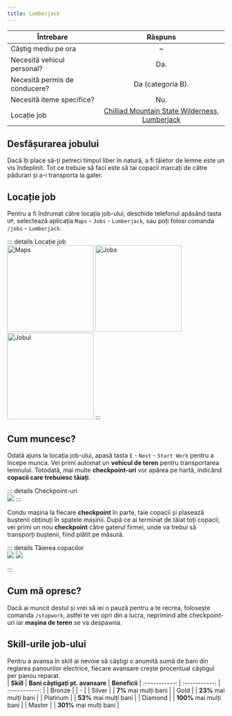 ```yaml
---
title: Lumberjack
---
```


| Întrebare   | Răspuns |
| ----------- | :-----------: |
| Câștig mediu pe ora | ~<Dinero :amount='1700' /> |
| Necesită vehicul personal? | Da. |
| Necesită permis de conducere? | Da (categoria B). |
| Necesită iteme specifice? | Nu. |
| Locație job | [Chilliad Mountain State Wilderness, Lumberjack](https://imgur.com/a/Djv9Lfu) |

## Desfășurarea jobului

   Dacă îți place să-ți petreci timpul liber în natură, a fi tăietor de lemne este un vis îndeplinit. Tot ce trebuie să faci este să tai copacii marcați de către pădurari și a-i transporta la gater.

## Locație job

  Pentru a fi îndrumat către locația job-ului, deschide telefonul apăsând tasta `UP`, selectează aplicația `Maps` - `Jobs` - `Lumberjack`, sau poți folosi comanda `/jobs` - `Lumberjack`.

::: details Locație job  
  <Image src="https://i.imgur.com/hcd1f7u.png" alt="Maps" width="200" />
  <Image src="https://i.imgur.com/Z0RiMLP.png" alt="Jobs" width="200" />
  <Image src="https://i.imgur.com/1pTrnzP.png" alt="Jobul" width="200" />
:::

## Cum muncesc?

  Odată ajuns la locația job-ului, apasă tasta `E` - `Next` - `Start Work` pentru a începe munca. Vei primi automat un **vehicul de teren** pentru transportarea lemnului. Totodată, mai multe **checkpoint-uri** vor apărea pe hartă, indicând **copacii care trebuiesc tăiați**.
  
  ::: details Checkpoint-uri  
  <Image src="https://i.imgur.com/mL48yJz.png" />
:::

  Condu mașina la fiecare **checkpoint** în parte, taie copacii și plasează buștenii obținuți în spatele mașinii. După ce ai terminat de tăiat toți copacii, vei primi un nou **checkpoint** către gaterul firmei, unde va trebui să transporți buștenii, fiind plătit pe măsură.

::: details Tăierea copacilor  
  <Image src="https://i.imgur.com/A0SWmwR.png" />
  <Image src="https://i.imgur.com/SiNafid.png" />
  
:::

## Cum mă opresc?

  Dacă ai muncit destul și vrei să iei o pauză pentru a te recrea, folosește comanda `/stopwork`, astfel te vei opri din a lucra, neprimind alte checkpoint-uri iar **mașina de teren** se va despawna.

 ## Skill-urile job-ului

  Pentru a avansa în skill ai nevoie să câștigi o anumită sumă de bani din reglarea panourilor electrice, fiecare avansare crește procentual câștigul per panou reparat.  
| **Skill** | **Bani câștigați pt. avansare** | **Beneficii**
| :-----------: | :-----------: | :-----------: |
| Bronze | <Dinero :amount='0' /> | - |
| Silver | <Dinero :amount='15000' /> | **7%** mai mulți bani |
| Gold | <Dinero :amount='75000' /> | **23%** mai mulți bani |
| Platinum | <Dinero :amount='250000' /> | **53%** mai mulți bani |
| Diamond | <Dinero :amount='750000' /> | **100%** mai mulți bani |
| Master | <Dinero :amount='1500000' /> | **301%** mai mulți bani |

